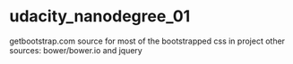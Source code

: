 # udacity_nanodegree_01
getbootstrap.com source for most of the bootstrapped css in project
other sources: bower/bower.io and jquery
